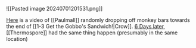 ![[Pasted image 20240701201531.png]]

[Here](https://discord.com/channels/313375426112389123/408694062862958592/668804657572741130) is a video of [[Paulmall]] randomly dropping off monkey bars towards the end of [[1-3 Get the Gobbo's Sandwich!|Crow]]. [6 Days later](https://discord.com/channels/313375426112389123/408694062862958592/670727693100122132), [[Thermospore]] had the same thing happen (presumably in the same location)